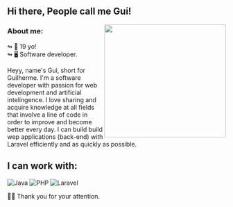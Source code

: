 
## Hi there, People call me Gui!

<img align="right" src="https://www.pngmart.com/files/22/Web-Designing-Transparent-PNG.png" height="260" width="280"/>


### About me:
  ↬ 🎉 19 yo! <br>
  ↬ 🖥️ Software developer.

<p align="left">
Heyy, name's Gui, short for Guilherme. I'm a software developer with passion for web development and artificial intelingence. I love sharing and acquire knowledge at all fields that involve a line of code in order to improve and become better every day. I can build build wep applications (back-end) with Laravel efficiently and as quickly as possible.
</p>

## I can work with:
![Java](https://img.shields.io/badge/java-%23ED8B00.svg?style=for-the-badge&logo=java&logoColor=white)
![PHP](https://img.shields.io/badge/php-%23777BB4.svg?style=for-the-badge&logo=php&logoColor=white)
![Laravel](https://img.shields.io/badge/laravel-b32c22.svg?style=for-the-badge&logo=laravel&logoColor=white)

🖐🏼 Thank you for your attention.
